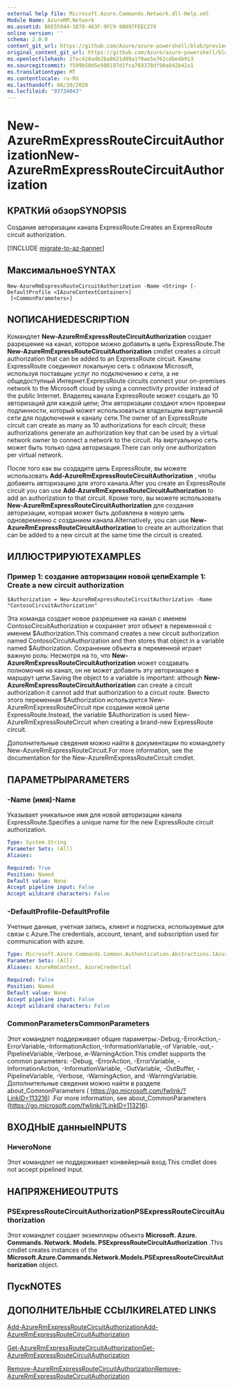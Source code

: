 ```yaml
---
external help file: Microsoft.Azure.Commands.Network.dll-Help.xml
Module Name: AzureRM.Network
ms.assetid: B6E55944-1B78-463F-9FC9-98097FEEC278
online version: ''
schema: 2.0.0
content_git_url: https://github.com/Azure/azure-powershell/blob/preview/src/ResourceManager/Network/Commands.Network/help/New-AzureRmExpressRouteCircuitAuthorization.md
original_content_git_url: https://github.com/Azure/azure-powershell/blob/preview/src/ResourceManager/Network/Commands.Network/help/New-AzureRmExpressRouteCircuitAuthorization.md
ms.openlocfilehash: 2fec428adb2ba8621d09a1f0ae5e762cdbe4b913
ms.sourcegitcommit: f599b50d5e980197d1fca769378df90a842b42a1
ms.translationtype: MT
ms.contentlocale: ru-RU
ms.lasthandoff: 08/20/2020
ms.locfileid: "93734043"
---
```

# <span data-ttu-id="6157b-101">New-AzureRmExpressRouteCircuitAuthorization</span><span class="sxs-lookup"><span data-stu-id="6157b-101">New-AzureRmExpressRouteCircuitAuthorization</span></span>

## <span data-ttu-id="6157b-102">КРАТКИй обзор</span><span class="sxs-lookup"><span data-stu-id="6157b-102">SYNOPSIS</span></span>
<span data-ttu-id="6157b-103">Создание авторизации канала ExpressRoute.</span><span class="sxs-lookup"><span data-stu-id="6157b-103">Creates an ExpressRoute circuit authorization.</span></span>

[!INCLUDE [migrate-to-az-banner](../../includes/migrate-to-az-banner.md)]

## <span data-ttu-id="6157b-104">Максимальное</span><span class="sxs-lookup"><span data-stu-id="6157b-104">SYNTAX</span></span>

```
New-AzureRmExpressRouteCircuitAuthorization -Name <String> [-DefaultProfile <IAzureContextContainer>]
 [<CommonParameters>]
```

## <span data-ttu-id="6157b-105">NОПИСАНИЕ</span><span class="sxs-lookup"><span data-stu-id="6157b-105">DESCRIPTION</span></span>
<span data-ttu-id="6157b-106">Командлет **New-AzureRmExpressRouteCircuitAuthorization** создает разрешение на канал, которое можно добавить в цепь ExpressRoute.</span><span class="sxs-lookup"><span data-stu-id="6157b-106">The **New-AzureRmExpressRouteCircuitAuthorization** cmdlet creates a circuit authorization that can be added to an ExpressRoute circuit.</span></span> <span data-ttu-id="6157b-107">Каналы ExpressRoute соединяют локальную сеть с облаком Microsoft, используя поставщик услуг по подключению к сети, а не общедоступный Интернет.</span><span class="sxs-lookup"><span data-stu-id="6157b-107">ExpressRoute circuits connect your on-premises network to the Microsoft cloud by using a connectivity provider instead of the public Internet.</span></span> <span data-ttu-id="6157b-108">Владелец канала ExpressRoute может создать до 10 авторизаций для каждой цепи; Эти авторизации создают ключ проверки подлинности, который может использоваться владельцем виртуальной сети для подключения к каналу сети.</span><span class="sxs-lookup"><span data-stu-id="6157b-108">The owner of an ExpressRoute circuit can create as many as 10 authorizations for each circuit; these authorizations generate an authorization key that can be used by a virtual network owner to connect a network to the circuit.</span></span> <span data-ttu-id="6157b-109">На виртуальную сеть может быть только одна авторизация.</span><span class="sxs-lookup"><span data-stu-id="6157b-109">There can only one authorization per virtual network.</span></span>

<span data-ttu-id="6157b-110">После того как вы создадите цепь ExpressRoute, вы можете использовать **Add-AzureRmExpressRouteCircuitAuthorization** , чтобы добавить авторизацию для этого канала.</span><span class="sxs-lookup"><span data-stu-id="6157b-110">After you create an ExpressRoute circuit you can use **Add-AzureRmExpressRouteCircuitAuthorization** to add an authorization to that circuit.</span></span>
<span data-ttu-id="6157b-111">Кроме того, вы можете использовать **New-AzureRmExpressRouteCircuitAuthorization** для создания авторизации, которая может быть добавлена в новую цепь одновременно с созданием канала.</span><span class="sxs-lookup"><span data-stu-id="6157b-111">Alternatively, you can use **New-AzureRmExpressRouteCircuitAuthorization** to create an authorization that can be added to a new circuit at the same time the circuit is created.</span></span>

## <span data-ttu-id="6157b-112">ИЛЛЮСТРИРУЮТ</span><span class="sxs-lookup"><span data-stu-id="6157b-112">EXAMPLES</span></span>

### <span data-ttu-id="6157b-113">Пример 1: создание авторизации новой цепи</span><span class="sxs-lookup"><span data-stu-id="6157b-113">Example 1: Create a new circuit authorization</span></span>
```
$Authorization = New-AzureRmExpressRouteCircuitAuthorization -Name "ContosoCircuitAuthorization"
```

<span data-ttu-id="6157b-114">Эта команда создает новое разрешение на канал с именем ContosoCircuitAuthorization и сохраняет этот объект в переменной с именем $Authorization.</span><span class="sxs-lookup"><span data-stu-id="6157b-114">This command creates a new circuit authorization named ContosoCircuitAuthorization and then stores that object in a variable named $Authorization.</span></span> <span data-ttu-id="6157b-115">Сохранение объекта в переменной играет важную роль: Несмотря на то, что **New-AzureRmExpressRouteCircuitAuthorization** может создавать полномочия на канал, он не может добавить эту авторизацию в маршрут цепи.</span><span class="sxs-lookup"><span data-stu-id="6157b-115">Saving the object to a variable is important: although **New-AzureRmExpressRouteCircuitAuthorization** can create a circuit authorization it cannot add that authorization to a circuit route.</span></span> <span data-ttu-id="6157b-116">Вместо этого переменная $Authorization используется New-AzureRmExpressRouteCircuit при создании новой цепи ExpressRoute.</span><span class="sxs-lookup"><span data-stu-id="6157b-116">Instead, the variable $Authorization is used New-AzureRmExpressRouteCircuit when creating a brand-new ExpressRoute circuit.</span></span>

<span data-ttu-id="6157b-117">Дополнительные сведения можно найти в документации по командлету New-AzureRmExpressRouteCircuit.</span><span class="sxs-lookup"><span data-stu-id="6157b-117">For more information, see the documentation for the New-AzureRmExpressRouteCircuit cmdlet.</span></span>

## <span data-ttu-id="6157b-118">ПАРАМЕТРЫ</span><span class="sxs-lookup"><span data-stu-id="6157b-118">PARAMETERS</span></span>

### <span data-ttu-id="6157b-119">-Name (имя)</span><span class="sxs-lookup"><span data-stu-id="6157b-119">-Name</span></span>
<span data-ttu-id="6157b-120">Указывает уникальное имя для новой авторизации канала ExpressRoute.</span><span class="sxs-lookup"><span data-stu-id="6157b-120">Specifies a unique name for the new ExpressRoute circuit authorization.</span></span>

```yaml
Type: System.String
Parameter Sets: (All)
Aliases: 

Required: True
Position: Named
Default value: None
Accept pipeline input: False
Accept wildcard characters: False
```

### <span data-ttu-id="6157b-121">-DefaultProfile</span><span class="sxs-lookup"><span data-stu-id="6157b-121">-DefaultProfile</span></span>
<span data-ttu-id="6157b-122">Учетные данные, учетная запись, клиент и подписка, используемые для связи с Azure.</span><span class="sxs-lookup"><span data-stu-id="6157b-122">The credentials, account, tenant, and subscription used for communication with azure.</span></span>

```yaml
Type: Microsoft.Azure.Commands.Common.Authentication.Abstractions.IAzureContextContainer
Parameter Sets: (All)
Aliases: AzureRmContext, AzureCredential

Required: False
Position: Named
Default value: None
Accept pipeline input: False
Accept wildcard characters: False
```

### <span data-ttu-id="6157b-123">CommonParameters</span><span class="sxs-lookup"><span data-stu-id="6157b-123">CommonParameters</span></span>
<span data-ttu-id="6157b-124">Этот командлет поддерживает общие параметры:-Debug,-ErrorAction,-ErrorVariable,-InformationAction,-InformationVariable,-of Variable,-out,-PipelineVariable,-Verbose, и-WarningAction.</span><span class="sxs-lookup"><span data-stu-id="6157b-124">This cmdlet supports the common parameters: -Debug, -ErrorAction, -ErrorVariable, -InformationAction, -InformationVariable, -OutVariable, -OutBuffer, -PipelineVariable, -Verbose, -WarningAction, and -WarningVariable.</span></span> <span data-ttu-id="6157b-125">Дополнительные сведения можно найти в разделе about_CommonParameters ( https://go.microsoft.com/fwlink/?LinkID=113216) .</span><span class="sxs-lookup"><span data-stu-id="6157b-125">For more information, see about_CommonParameters (https://go.microsoft.com/fwlink/?LinkID=113216).</span></span>

## <span data-ttu-id="6157b-126">ВХОДНЫЕ данные</span><span class="sxs-lookup"><span data-stu-id="6157b-126">INPUTS</span></span>

### <span data-ttu-id="6157b-127">Ничего</span><span class="sxs-lookup"><span data-stu-id="6157b-127">None</span></span>
<span data-ttu-id="6157b-128">Этот командлет не поддерживает конвейерный вход.</span><span class="sxs-lookup"><span data-stu-id="6157b-128">This cmdlet does not accept pipelined input.</span></span>

## <span data-ttu-id="6157b-129">НАПРЯЖЕНИЕ</span><span class="sxs-lookup"><span data-stu-id="6157b-129">OUTPUTS</span></span>

### <span data-ttu-id="6157b-130">PSExpressRouteCircuitAuthorization</span><span class="sxs-lookup"><span data-stu-id="6157b-130">PSExpressRouteCircuitAuthorization</span></span>
<span data-ttu-id="6157b-131">Этот командлет создает экземпляры объекта **Microsoft. Azure. Commands. Network. Models. PSExpressRouteCircuitAuthorization** .</span><span class="sxs-lookup"><span data-stu-id="6157b-131">This cmdlet creates instances of the **Microsoft.Azure.Commands.Network.Models.PSExpressRouteCircuitAuthorization** object.</span></span>

## <span data-ttu-id="6157b-132">Пуск</span><span class="sxs-lookup"><span data-stu-id="6157b-132">NOTES</span></span>

## <span data-ttu-id="6157b-133">ДОПОЛНИТЕЛЬНЫЕ ССЫЛКИ</span><span class="sxs-lookup"><span data-stu-id="6157b-133">RELATED LINKS</span></span>

[<span data-ttu-id="6157b-134">Add-AzureRmExpressRouteCircuitAuthorization</span><span class="sxs-lookup"><span data-stu-id="6157b-134">Add-AzureRmExpressRouteCircuitAuthorization</span></span>](./Add-AzureRmExpressRouteCircuitAuthorization.md)

[<span data-ttu-id="6157b-135">Get-AzureRmExpressRouteCircuitAuthorization</span><span class="sxs-lookup"><span data-stu-id="6157b-135">Get-AzureRmExpressRouteCircuitAuthorization</span></span>](./Get-AzureRmExpressRouteCircuitAuthorization.md)

[<span data-ttu-id="6157b-136">Remove-AzureRmExpressRouteCircuitAuthorization</span><span class="sxs-lookup"><span data-stu-id="6157b-136">Remove-AzureRmExpressRouteCircuitAuthorization</span></span>](./Remove-AzureRmExpressRouteCircuitAuthorization.md)

